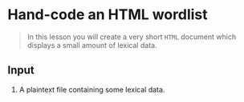 # Hand-code an HTML wordlist

> In this lesson you will create a very short `HTML` document which displays a small amount of lexical data. 

## Input

1. A plaintext file containing some lexical data. 